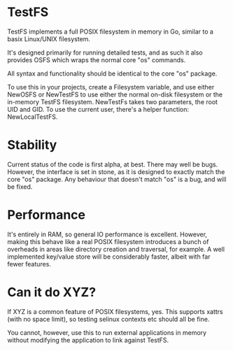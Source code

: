 # TestFS

TestFS implements a full POSIX filesystem in memory in Go, similar to a basix Linux/UNIX filesystem.

It's designed primarily for running detailed tests, and as such it also provides OSFS which wraps the normal core "os" commands.

All syntax and functionality should be identical to the core "os" package.

To use this in your projects, create a Filesystem variable, and use either NewOSFS or NewTestFS to use either the normal on-disk filesystem
or the in-memory TestFS filesystem.
NewTestFs takes two parameters, the root UID and GID.  To use the current user, there's a helper function: NewLocalTestFS.

# Stability

Current status of the code is first alpha, at best.  There may well be bugs.  However, the interface is set in stone, as it is designed to exactly match the core "os" package.  Any behaviour that doesn't match "os" is a bug, and will be fixed.

# Performance

It's entirely in RAM, so general IO performance is excellent.  However, making this behave like a real POSIX filesystem introduces a bunch of overheads in areas like directory creation and traversal, for example.  A well implemented key/value store will be considerably faster, albeit with far fewer features.

# Can it do XYZ?

If XYZ is a common feature of POSIX filesystems, yes.  This supports xattrs (with no space limit), so testing selinux contexts etc should all be fine.

You cannot, however, use this to run external applications in memory without modifying the application to link against TestFS.
